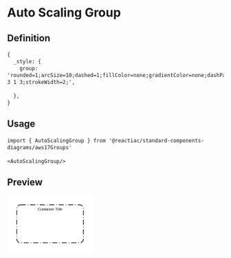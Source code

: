 # Auto Scaling Group

## Definition

```
{
  _style: {
    group: 'rounded=1;arcSize=10;dashed=1;fillColor=none;gradientColor=none;dashPattern=8 3 1 3;strokeWidth=2;',
    
  },
}
```

## Usage

```
import { AutoScalingGroup } from '@reactiac/standard-components-diagrams/aws17Groups'

<AutoScalingGroup/>
```

## Preview

<img src="./auto-scaling-group.png" width="200"/>
